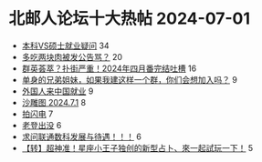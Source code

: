 # 北邮人论坛十大热帖 2024-07-01

- [本科VS硕士就业疑问](https://bbs.byr.cn/article/Talking/6420909) 34
- [多吃两块肉被发公告骂？](https://bbs.byr.cn/article/Picture/3365003) 20
- [群英荟萃？扑街严重！2024年四月番完结吐槽](https://bbs.byr.cn/article/Comic/633856) 16
- [单身的兄弟姐妹，如果我建这样一个群，你们会想加入吗？](https://bbs.byr.cn/article/Friends/2054534) 9
- [外国人来中国就业](https://bbs.byr.cn/article/GoAbroad/398003) 9
- [沙雕图 2024.7.1](https://bbs.byr.cn/article/Joke/731426) 8
- [拍闪电](https://bbs.byr.cn/article/Photo/278742) 7
- [老登出没](https://bbs.byr.cn/article/NorthEast/945670) 6
- [求问联通数科发展与待遇！！！](https://bbs.byr.cn/article/Job/2214052) 6
- [【转】超神准！星座小王子独创的新型占卜、來一起試玩一下！](https://bbs.byr.cn/article/Constellations/326533) 5


